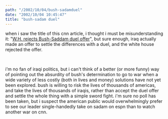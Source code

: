 ```yaml
---
path: "/2002/10/04/bush-sadamduel" 
date: "2002/10/04 10:45:47" 
title: "bush-sadam duel" 
---
```

<p>when i saw the title of this cnn article, i thought i must be misunderstanding it: "<a href="http://www.cnn.com/2002/WORLD/meast/10/03/iraq.bush.duel/index.html">W.H. rejects Bush-Saddam duel offer</a>", but sure enough, iraq actually made an offer to settle the differences with a duel, and the white house rejected the offer.</p><br><p>i'm no fan of iraqi politics, but i can't think of a better (or more funny) way of pointing out the absurdity of bush's determination to go to war when a wide variety of less costly (both in lives and money) solutions have not yet been explored. bush is willing to risk the lives of thousands of americas, and take the lives of thousands of iraqis, rather than accept the duel offer and settle the whole thing with a simple sword fight. i'm sure no poll has been taken, but i suspect the american public would overwhelmingly prefer to see our leader single-handedly take on sadam  on espn than to watch another war on cnn. </p>